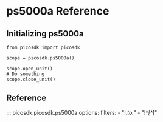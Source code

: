 # ps5000a Reference
## Initializing ps5000a
```
from picosdk import picosdk

scope = picosdk.ps5000a()

scope.open_unit()
# Do something
scope.close_unit()
```

## Reference
::: picosdk.picosdk.ps5000a
    options:
        filters:
        - "!.*_to_.*"
        - "!^_[^_]"